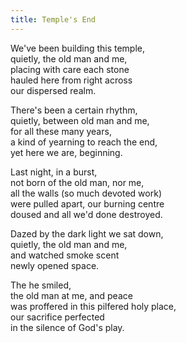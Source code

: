 ```yaml
---
title: Temple's End
---
```


We've been building this temple,  
quietly, the old man and me,  
placing with care each stone  
hauled here from right across  
our dispersed realm.  
  
There's been a certain rhythm,  
quietly, between old man and me,  
for all these many years,  
a kind of yearning to reach the end,  
yet here we are, beginning.  
  
Last night, in a burst,  
not born of the old man, nor me,   
all the walls (so much devoted work)   
were pulled apart, our burning centre  
doused and all we'd done destroyed.  
  
Dazed by the dark light we sat down,  
quietly, the old man and me,  
and watched smoke scent  
newly opened space.   
  
  
The he smiled,   
the old man at me, and peace  
was proffered in this pilfered holy place,  
our sacrifice perfected  
in the silence of God's play.   